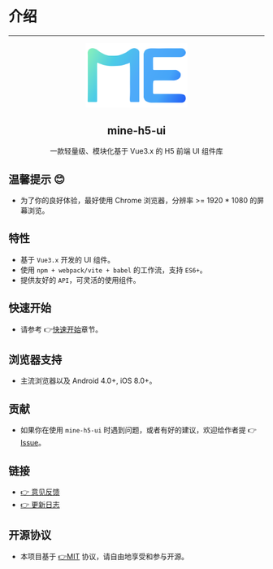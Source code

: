 # 介绍

---

<p align="center">
    <a href="/">
        <img src="../assets/logo.svg" width="200px" title="mineh5ui" alt="mineh5ui">
    </a>
</p>
<h2 align="center">mine-h5-ui</h2>
<p align="center">一款轻量级、模块化基于 Vue3.x 的 H5 前端 UI 组件库</p>

## 温馨提示 😊

- 为了你的良好体验，最好使用 Chrome 浏览器，分辨率 >= 1920 \* 1080 的屏幕浏览。

## 特性

- 基于 `Vue3.x` 开发的 UI 组件。
- 使用 `npm + webpack/vite + babel` 的工作流，支持 `ES6+`。
- 提供友好的 `API`，可灵活的使用组件。

## 快速开始

- 请参考 👉[快速开始](/v2/doc/start)章节。

## 浏览器支持

- 主流浏览器以及 Android 4.0+, iOS 8.0+。

## 贡献

- 如果你在使用 `mine-h5-ui` 时遇到问题，或者有好的建议，欢迎给作者提 👉 [Issue](https://github.com/biaov/mine-h5-ui/issues)。

## 链接

- [👉 意见反馈](https://github.com/biaov/mine-h5-ui/issues)
- [👉 更新日志](/v2/doc/logs)

## 开源协议

- 本项目基于 [👉MIT](http://opensource.org/licenses/MIT) 协议，请自由地享受和参与开源。
